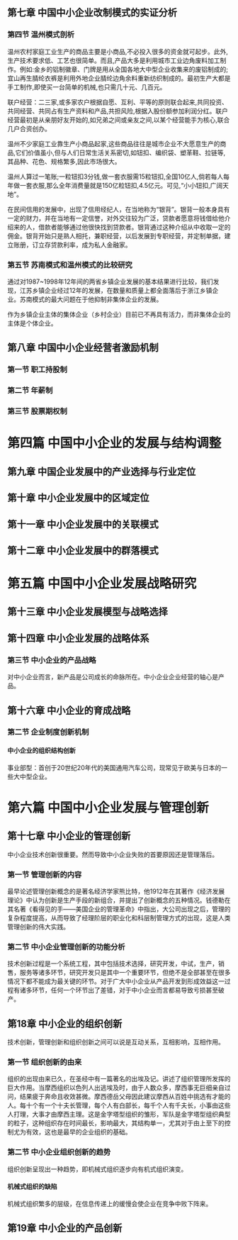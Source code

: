 ## 第七章 中国中小企业改制模式的实证分析

### 第四节 温州模式剖析

温州农村家庭工业生产的商品主要是小商品,不必投入很多的资金就可起步。此外,生产技术要求低、工艺也很简单。而且,产品大多是利用城市工业边角废料加工制作。例如:金乡的铝制徽章、门牌是用从全国各地大中型企业收集来的废铝制成的;宜山再生腈纶衣裤是利用外地企业腈纶边角余料重新纺织制成的。最初生产大都是手工制作,即使买一台简单的机械,也只需几十元、几百元。

联户经营：二三家,或多家农户根据自愿、互利、平等的原则联合起来,共同投资、共同经营、共同占有生产资料和产品,共担风险,根据入股份额参加利润分红。联户经营最初是从亲朋好友开始的,如兄弟之间或亲友之间,以某个经营能手为核心,联合几户合资创办。

温州不少家庭工业靠生产小商品起家,这些商品往往是城市企业不大愿意生产的商品,它们价值虽小,但与人们日常生活关系密切,如钮扣、编织袋、塑革鞋、拉链等,其品种、花色、规格繁多,因此市场很大。

温州人算过一笔账;一粒钮扣3分钱,做一套衣服需15粒钮扣,全国10亿人,倘若每人每年做一套衣服,那么全年消费量就是150亿粒钮扣,4.5亿元。可见,“小小钮扣,广阔天地”。

在民间信用的发展中，出现了信用经纪人，在当地称为“银背”。银背一般本身具有一定的财力，并在当地有一定信誉，对外交往较为广泛，贷款者愿意将钱借给他介绍来的人，借款者能够通过他很快找到贷款者。银背通过这种介绍从中收取一定的佣金。银背开始只是熟人相托，兼职经营，以后发展到专职经营，并定制单据，建立账册，订立存贷款利率，成为私人金融家。

### 第五节 苏南模式和温州模式的比较研究

通过对1987~1998年12年间的两省乡镇企业发展的基本结果进行比较，我们发现，江苏乡镇企业经过12年的发展，在数量和质量上都全面落后于浙江乡镇企业。苏南模式的最大问题在于他抑制非集体企业的发展。

作为乡镇企业主体的集体企业（乡村企业）目前已不再具有活力，而非集体企业的主体是个体企业。

## 第八章 中国中小企业经营者激励机制

### 第一节 职工持股制

### 第二节 年薪制

### 第三节 股票期权制

# 第四篇 中国中小企业的发展与结构调整

## 第九章 中国企业发展中的产业选择与行业定位

## 第十章 中小企业发展中的区域定位

## 第十一章 中小企业发展中的关联模式

## 第十二章 中小企业发展中的群落模式

# 第五篇 中国中小企业发展战略研究

## 第十三章 中小企业发展模型与战略选择

## 第十四章 中小企业发展的战略体系

### 第三节 中小企业的产品战略

对中小企业而言，新产品是公司成长的命脉所在。中小企业企业经营的轴心是产品。

## 第十六章  中小企业的育成战略

### 第二节 企业制度创新机制

#### 中小企业的组织结构创新

事业部型：首创于20世纪20年代的美国通用汽车公司，现常见于欧美与日本的一些大中型企业。

# 第六篇 中国中小企业发展与管理创新

## 第十七章 中小企业的管理创新

中小企业技术创新很重要。然而导致中小企业失败的首要原因还是管理落后。

### 第一节 管理创新的内容

最早论述管理创新概念的是著名经济学家熊比特，他1912年在其著作《经济发展理论》中认为创新是生产手段的新组合，并提出了创新概念的五种情况。钱德勒在其名著《看得见的手——美国企业的管理革命》中指出，大公司出现之后，管理的复杂程度提高，从而导致了经理阶层的职业化和科层制管理方式的出现，这是人类管理创新的伟大实践。

### 第二节 中小企业管理创新的功能分析

技术创新过程是一个系统工程，其中包括技术选择，研究开发，中试，生产，销售，服务等诸多环节，研究开发只是其中一个重要环节，但绝不是全部甚至在很多情况下都不能成为最关键的环节。对于广大中小企业从产品开发到形成效益这一过程有诸多环节，任何一个环节出了差错，对于中小企业而言都易导致亏损甚至破产。

## 第18章 中小企业的组织创新

技术创新，管理创新和组织创新之间可以说是互动关系，互相影响，互相作用。

### 第一节 组织创新的由来

组织的出现由来已久，在圣经中有一篇著名的出埃及记。讲述了组织管理所发挥的巨大作用。当摩西组织以色列人出逃埃及时，由于人数众多，摩西事无巨细亲自过问，结果疲于奔命且收效甚微。摩西德岳父母因此建议摩西从百姓中挑选有才能的人。每十个有一个十夫长管理，每个人有白部长，每千个人有千夫长，小事由这些人打理，大事才由摩西主理。这是金字塔型组织的雏形，军队是金字塔型组织典型的粒子，这种组织存在时间最长，影响最大，其结构单一，尤其对于由上至下的控制尤为有效，这也是最早的企业组织的基础。

### 第二节 中小企业组织创新的趋势

组织创新呈现出一种趋势，即机械式组织逐步向有机式组织演变。

#### 机械式组织的缺陷

机械式组织繁多的层级，在信息传递上的缓慢会使企业在竞争中败下阵来。

## 第19章 中小企业的产品创新